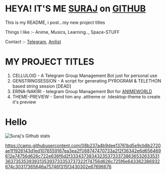 # HEYA! IT'S ME [SURAJ](https://t.me/thegreatsuraj) on [GITHUB](https://github.com)

This is my README, i post...my new project titles 

Things I like :- Anime, Musics, Learning.., Space-STUFF 

Contact :- [Telegram](https://t.me/am_suraj), [Anilist](https://anilist.co/user/thegreatsuraj)

# MY PROJECT TITLES
 
 1. CELLULOID - A Telegram Group Management Bot just for personal use 
 2. GENSTRINGSESSION - A script for generating PYROGRAM & TELETHON based string session [DEAD]
 3. ERINA-NAKIRI - telegram Group Management Bot for [ANIMEWORLD](https://t.me/JOIN_ANIMEWORLD)
 4. THEME-PREVIEW - Send him any .attheme or .tdesktop-theme to create it's preview 

# Hello

![Suraj's Github stats](https://github-readme-stats.vercel.app/api?username=SurajRaj4542&show_icons=true&theme=tokyonight)

https://camo.githubusercontent.com/08b237a4b9dee13761bd5e9cb8b2720ae1f1926143d1ed1076559167ea3ea2f1/68747470733a2f2f36342e6d656469612e74756d626c722e636f6d2f33343738343235373337386365326335313637353539393135393733353737322f74756d626c725f6e643362386932674c30317365646a75746f315f3430302e67696676
